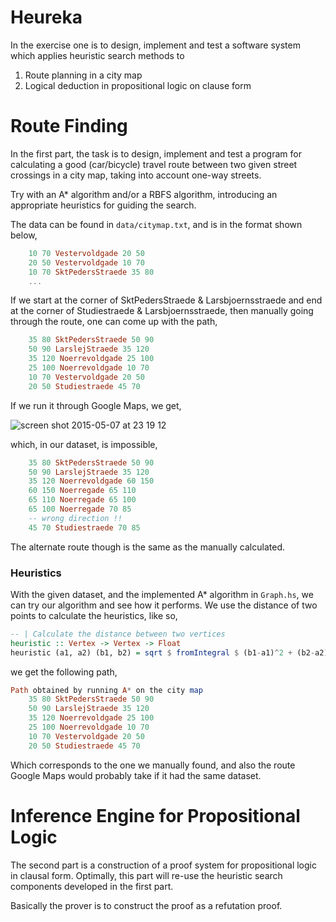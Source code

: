 Heureka
===
In the exercise one is to design, implement and test a software system which applies heuristic search methods to

1. Route planning in a city map
2. Logical deduction in propositional logic on clause form


Route Finding
===
In the first part, the task is to design, implement and test a program for calculating a good (car/bicycle) travel route between two given street crossings in a city map, taking into account one-way streets.

Try with an A* algorithm and/or a RBFS algorithm, introducing an appropriate heuristics for guiding the search.

The data can be found in `data/citymap.txt`, and is in the format shown below,

```haskell
    10 70 Vestervoldgade 20 50
    20 50 Vestervoldgade 10 70
    10 70 SktPedersStraede 35 80
    ...
```

If we start at the corner of SktPedersStraede & Larsbjoernsstraede and end at the corner of Studiestraede & Larsbjoernsstraede, then manually going through the route, one can come up with the path,


```haskell
    35 80 SktPedersStraede 50 90
    50 90 LarslejStraede 35 120
    35 120 Noerrevoldgade 25 100
    25 100 Noerrevoldgade 10 70
    10 70 Vestervoldgade 20 50
    20 50 Studiestraede 45 70
```

If we run it through Google Maps, we get,

![screen shot 2015-05-07 at 23 19 12](https://cloud.githubusercontent.com/assets/1189998/7526148/ac50937a-f50f-11e4-8bf7-614c7a84d11b.png)

which, in our dataset, is impossible,

```haskell
    35 80 SktPedersStraede 50 90
    50 90 LarslejStraede 35 120
    35 120 Noerrevoldgade 60 150
    60 150 Noerregade 65 110
    65 110 Noerregade 65 100
    65 100 Noerregade 70 85
    -- wrong direction !!
    45 70 Studiestraede 70 85
```

The alternate route though is the same as the manually calculated.


### Heuristics
With the given dataset, and the implemented A* algorithm in `Graph.hs`, we can try our algorithm and see how it performs. We use the distance of two points to calculate the heuristics, like so,

```haskell
-- | Calculate the distance between two vertices
heuristic :: Vertex -> Vertex -> Float
heuristic (a1, a2) (b1, b2) = sqrt $ fromIntegral $ (b1-a1)^2 + (b2-a2)^2
```

we get the following path,

```haskell
Path obtained by running A* on the city map
    35 80 SktPedersStraede 50 90
    50 90 LarslejStraede 35 120
    35 120 Noerrevoldgade 25 100
    25 100 Noerrevoldgade 10 70
    10 70 Vestervoldgade 20 50
    20 50 Studiestraede 45 70
```

Which corresponds to the one we manually found, and also the route Google Maps would probably take if it had the same dataset.


Inference Engine for Propositional Logic
===
The second part is a construction of a proof system for propositional logic in clausal form. Optimally, this part will re-use the heuristic search components developed in the first part.

Basically the prover is to construct the proof as a refutation proof.
